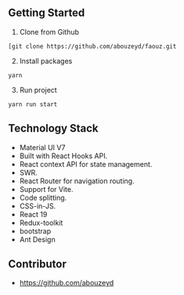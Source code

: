 ## Getting Started

1. Clone from Github

```
[git clone https://github.com/abouzeyd/faouz.git
```

2. Install packages

```
yarn
```

3. Run project

```
yarn run start
```

## Technology Stack

- Material UI V7
- Built with React Hooks API.
- React context API for state management.
- SWR.
- React Router for navigation routing.
- Support for Vite.
- Code splitting.
- CSS-in-JS.
- React 19
- Redux-toolkit
- bootstrap
- Ant Design





## Contributor

- https://github.com/abouzeyd


